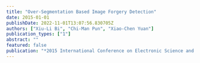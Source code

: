 ```yaml
---
title: "Over-Segmentation Based Image Forgery Detection"
date: 2015-01-01
publishDate: 2022-11-01T13:07:56.830705Z
authors: ["Xiu-Li Bi", "Chi-Man Pun", "Xiao-Chen Yuan"]
publication_types: ["1"]
abstract: ""
featured: false
publication: "*2015 International Conference on Electronic Science and Automation Control*"
---
```


